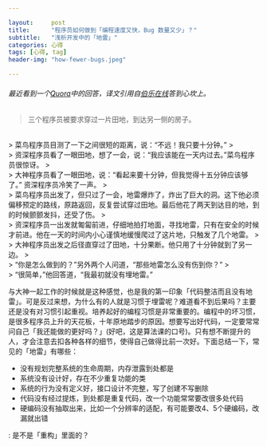 ```yaml
---

layout:     post
title:      "程序员如何做到「编程速度又快，Bug 数量又少」？"
subtitle:   "浅析开发中的「地雷」"
categories: 心得
tags: [心得, tag]
header-img: "how-fewer-bugs.jpeg"

---
```



###### 最近看到一个[Quora](http://www.quora.com/How-do-I-train-myself-to-code-faster-and-with-fewer-bugs/answer/Glyn-Williams)中的回答，译文引用自[伯乐在线](http://blog.jobbole.com/84159/)答到心坎上。

> 三个程序员被要求穿过一片田地，到达另一侧的房子。
> 
<br/>
> 菜鸟程序员目测了一下之间很短的距离，说：“不远！我只要十分钟。”
> 
<br/>
> 资深程序员看了一眼田地，想了一会，说：“我应该能在一天内过去。”菜鸟程序员很惊讶。
> 
<br/>
> 大神程序员看了一眼田地，说：“看起来要十分钟，但我觉得十五分钟应该够了。” 资深程序员冷笑了一声。
> 
<br/>
> 菜鸟程序员出发了，但只过了一会，地雷爆炸了，炸出了巨大的洞。这下他必须偏移预定的路线，原路返回，反复尝试穿过田地。最后他花了两天到达目的地，到的时候颤颤发抖，还受了伤。
> 
<br/>
> 资深程序员一出发就匍匐前进，仔细地拍打地面，寻找地雷，只有在安全的时候才前进。他在一天的时间内小心谨慎地缓慢爬过了这片地，只触发了几个地雷。
> 
<br/>
> 大神程序员出发之后径直穿过了田地，十分果断。他只用了十分钟就到了另一边。
> 
<br/>
> “你是怎么做到的？”另外两个人问道，“那些地雷怎么没有伤到你？”
> 
<br/>
> “很简单，”他回答道，“我最初就没有埋地雷。”


与大神一起工作的时候就是这种感觉，也是我的第一印象「代码整洁而且没有地雷」。可是反过来想，为什么有的人就是习惯于埋雷呢？难道看不到后果吗？主要还是没有对习惯引起重视。培养起好的编程习惯是非常重要的。编程中的坏习惯，是很多程序员上升的天花板，十年原地踏步的原因。想要写出好代码，一定要常常问自己「我还能做的更好吗？」(好吧，这是算法课的口号)。只有想不断提升的人，才会注意去扣各种各样的细节，使得自己做得比前一次好。下面总结一下，常见的「地雷」有哪些：



* 没有规划完整系统的生命周期，内存泄露到处都是
* 系统没有设计好，存在不少重复功能的类
* 系统的行为没有定义好，接口设计不完整，写了创建不写删除
* 代码没有经过提炼，到处都是重复代码，改一个功能常常要改很多处代码
* 硬编码没有抽取出来，比如一个分辨率的适配，有可能要改4、5个硬编码，改漏就出错

: 是不是「重构」里面的？

